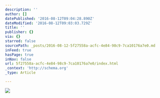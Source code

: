 ```yaml
---
description: ''
author: []
datePublished: '2016-08-12T09:04:28.890Z'
dateModified: '2016-08-12T09:03:03.729Z'
title: ''
publisher: {}
via: {}
starred: false
sourcePath: _posts/2016-08-12-5f27558a-acfc-4e84-98c9-7ca10176a7e0.md
inFeed: true
hasPage: true
inNav: false
url: 5f27558a-acfc-4e84-98c9-7ca10176a7e0/index.html
_context: 'http://schema.org'
_type: Article

---
```

![](https://the-grid-user-content.s3-us-west-2.amazonaws.com/9b9d3705-e807-44f3-a293-a135b1e5275b.jpg)